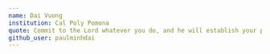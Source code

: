 ```yaml
---
name: Dai Vuong
institution: Cal Poly Pomona
quote: Commit to the Lord whatever you do, and he will establish your plans - Proverbs 16:3
github_user: paulminhdai
---
```

